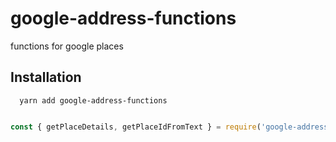 # google-address-functions
functions for google places

## Installation

```
  yarn add google-address-functions

```

```js

const { getPlaceDetails, getPlaceIdFromText } = require('google-address-functions');

```
